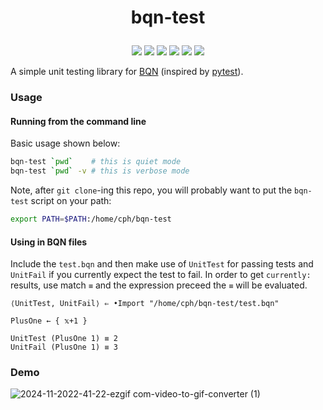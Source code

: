 # <p align="center">bqn-test</p>

<p align="center">
    <a href="https://github.com/codereport/bqn-test/issues" alt="contributions welcome">
        <img src="https://img.shields.io/badge/contributions-welcome-brightgreen.svg?style=flat" /></a>
    <a href="https://lbesson.mit-license.org/" alt="MIT license">
        <img src="https://img.shields.io/badge/License-MIT-blue.svg" /></a>
    <a href="mlochbaum.github.io/BQN">
        <img src="https://img.shields.io/badge/BQN-0.7-ff69b4.svg"/></a>
    <a href="https://github.com/codereport?tab=followers" alt="GitHub followers">
        <img src="https://img.shields.io/github/followers/codereport.svg?style=social&label=Follow" /></a>
    <a href="https://GitHub.com/codereport/bqn-test/stargazers/" alt="GitHub stars">
        <img src="https://img.shields.io/github/stars/codereport/bqn-test.svg?style=social&label=Star" /></a>
    <a href="https://twitter.com/code_report" alt="Twitter">
        <img src="https://img.shields.io/twitter/follow/code_report.svg?style=social&label=@code_report" /></a>
</p>

A simple unit testing library for [BQN](https://mlochbaum.github.io/BQN) (inspired by [pytest](https://docs.pytest.org/en/stable/)).

### Usage

#### Running from the command line

Basic usage shown below:
```bash
bqn-test `pwd`    # this is quiet mode
bqn-test `pwd` -v # this is verbose mode
```

Note, after `git clone`-ing this repo, you will probably want to put the `bqn-test` script on your path:
```bash
export PATH=$PATH:/home/cph/bqn-test
```

#### Using in BQN files

Include the `test.bqn` and then make use of `UnitTest` for passing tests and `UnitFail` if you currently expect the test to fail. In order to get `currently:` results, use match `≡` and the expression preceed the `≡` will be evaluated.

```bqn
⟨UnitTest, UnitFail⟩ ⇐ •Import "/home/cph/bqn-test/test.bqn"

PlusOne ← { 𝕩+1 }

UnitTest (PlusOne 1) ≡ 2
UnitFail (PlusOne 1) ≡ 3
```

### Demo

![2024-11-2022-41-22-ezgif com-video-to-gif-converter (1)](https://github.com/user-attachments/assets/54c511fc-3d44-42b0-9e52-c45ba5018558)



